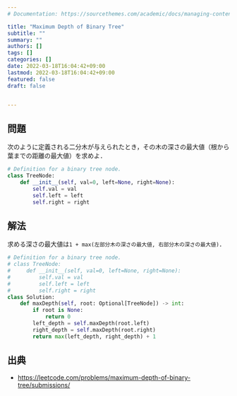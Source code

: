 ```yaml
---
# Documentation: https://sourcethemes.com/academic/docs/managing-content/

title: "Maximum Depth of Binary Tree"
subtitle: ""
summary: ""
authors: []
tags: []
categories: []
date: 2022-03-18T16:04:42+09:00
lastmod: 2022-03-18T16:04:42+09:00
featured: false
draft: false


---
```


## 問題

次のように定義される二分木が与えられたとき，その木の深さの最大値（根から葉までの距離の最大値）を求めよ．

```python
# Definition for a binary tree node.
class TreeNode:
    def __init__(self, val=0, left=None, right=None):
        self.val = val
        self.left = left
        self.right = right
```

## 解法

求める深さの最大値は`1 + max(左部分木の深さの最大値, 右部分木の深さの最大値)`．

```python
# Definition for a binary tree node.
# class TreeNode:
#     def __init__(self, val=0, left=None, right=None):
#         self.val = val
#         self.left = left
#         self.right = right
class Solution:
    def maxDepth(self, root: Optional[TreeNode]) -> int:
        if root is None:
            return 0
        left_depth = self.maxDepth(root.left)
        right_depth = self.maxDepth(root.right)
        return max(left_depth, right_depth) + 1
```

## 出典

- https://leetcode.com/problems/maximum-depth-of-binary-tree/submissions/